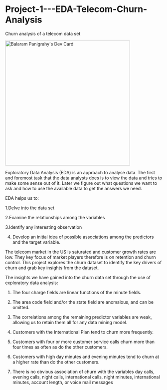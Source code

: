 # Project-1---EDA-Telecom-Churn-Analysis
Churn analysis of a telecom data set

<a href="https://app.daily.dev/Balaram"><img src="https://api.daily.dev/devcards/ab00fcb20aad4f0c9d81a8c6a950d435.png?r=bwb" width="400" alt="Balaram Panigrahy's Dev Card"/></a>


Exploratory Data Analysis (EDA) is an approach to analyse data. The first and foremost task that the data analysts does is to view the data and tries to make some sense out of it. Later we figure out what questions we want to ask and how to use the available data to get the answers we need.

EDA helps us to:

1.Delve into the data set

2.Examine the relationships among the variables

3.Identify any interesting observation

4. Develop an initial idea of possible associations among the predictors and the target variable.


The telecom market in the US is saturated and customer growth rates are low. They key focus of market players therefore is on retention and churn control. This project explores the churn dataset to identify the key drivers of churn and grab key insights from the dataset.

The insights we have gained into the churn data set through the use of exploratory data analysis:

1. The four charge fields are linear functions of the minute fields.

2. The area code field and/or the state field are anomalous, and can be omitted.

3. The correlations among the remaining predictor variables are weak, allowing us to retain them all for any data mining model.

4. Customers with the International Plan tend to churn more frequently.

5. Customers with four or more customer service calls churn more than four times as often as do the other customers.

6. Customers with high day minutes and evening minutes tend to churn at a higher rate than do the other customers.

7. There is no obvious association of churn with the variables day calls, evening calls, night calls, international calls, night minutes, international minutes, account length, or voice mail messages
